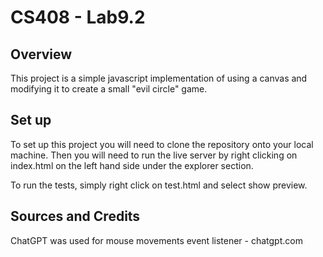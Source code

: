 # CS408 - Lab9.2

## Overview

This project is a simple javascript implementation of using a canvas and modifying it to create a small "evil circle" game. 


## Set up

To set up this project you will need to clone the repository onto your local machine. Then you will need to run the live server by right clicking on index.html
on the left hand side under the explorer section. 


To run the tests, simply right click on test.html and select show preview. 

## Sources and Credits

ChatGPT was used for mouse movements event listener - chatgpt.com